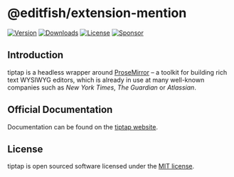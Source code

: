 # @editfish/extension-mention
[![Version](https://img.shields.io/npm/v/@editfish/extension-mention.svg?label=version)](https://www.npmjs.com/package/@editfish/extension-mention)
[![Downloads](https://img.shields.io/npm/dm/@editfish/extension-mention.svg)](https://npmcharts.com/compare/tiptap?minimal=true)
[![License](https://img.shields.io/npm/l/@editfish/extension-mention.svg)](https://www.npmjs.com/package/@editfish/extension-mention)
[![Sponsor](https://img.shields.io/static/v1?label=Sponsor&message=%E2%9D%A4&logo=GitHub)](https://github.com/sponsors/ueberdosis)

## Introduction
tiptap is a headless wrapper around [ProseMirror](https://ProseMirror.net) – a toolkit for building rich text WYSIWYG editors, which is already in use at many well-known companies such as *New York Times*, *The Guardian* or *Atlassian*.

## Official Documentation
Documentation can be found on the [tiptap website](https://tiptap.dev).

## License
tiptap is open sourced software licensed under the [MIT license](https://github.com/ueberdosis/tiptap/blob/main/LICENSE.md).
